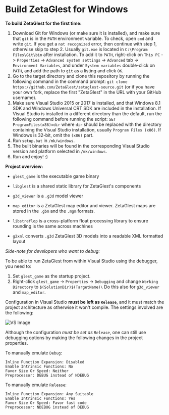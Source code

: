 # Build ZetaGlest for Windows

**To build ZetaGlest for the first time:**

1. Download Git for Windows (or make sure it is installed), and make sure that `git` is in the `PATH` environment variable.
   To check, open `cmd` and write `git`. If you get a `not recognized` error, then continue with step 1, otherwise skip to step 2. Usually `git.exe` is located in `C:\Program Files\Git\bin` after installation. To add it to `PATH`, right-click on `This PC` -> `Properties` -> `Advanced system settings` -> `Advanced` tab -> `Environment Variables`, and under `System variables` double-click on `PATH`, and add the path to `git` as a listing and click `OK`.
2. Go to the target directory and clone this repository by running the following command in the command prompt: `git clone https://github.com/ZetaGlest/zetaglest-source.git` (or if you have your own fork, replace the first "ZetaGlest" in the URL with your GitHub username).
3. Make sure Visual Studio 2015 or 2017 is installed, and that Windows 8.1 SDK and Windows Universal CRT SDK are included in the installation. If Visual Studio is installed in a different directory than the default, run the following command before running the script:
`SET ProgramFiles(x86)=dir` where `dir` should be replaced with the directory containing the Visual Studio installation, usually `Program Files (x86)`. If Windows is 32-bit, omit the `(x86)` part.
4. Run `setup.bat` in `/mk/windows`.
5. The built binaries will be found in the corresponding Visual Studio version and platform selected in `/mk/windows`.
6. Run and enjoy! :)

**Project overview:**

- `glest_game` is the executable game binary

- `libglest` is a shared static library for ZetaGlest's components

- `g3d_viewer` is a `.g3d` model viewer

- `map_editor` is a ZetaGlest map editor and viewer. ZetaGlest maps are stored in the `.gbm` and the `.mgm` formats.

- `libstreflop` is a cross-platform float processing library to ensure rounding is the same across machines

- `g2xml` converts `.g3d` ZetaGlest 3D models into a readable XML formatted layout

*Side-note for developers who want to debug:*

To be able to run ZetaGlest from within Visual Studio using the debugger, you need to:

1. Set `glest_game` as the startup project.
2. Right-click `glest_game` -> `Properties` -> `Debugging` and change `Working Directory` to `$(SolutionDir)$(TargetName)\`
   Do this also for `g3d_viewer` and `map_editor`.

Configuration in Visual Studio **must be left as `Release`**, and it must match the project architecture as otherwise it won't compile. The settings involved are the following:

![VS Image](https://i.imgur.com/UFURP4x.png)

Although the configuration *must be set as `Release`*, one can still use debugging options by making the following changes in the project properties.

To manually emulate `Debug`:

	Inline Function Expansion: Disabled
	Enable Intrinsic Functions: No
	Favor Size Or Speed: Neither
	Preprocessor: DEBUG instead of NDEBUG
	
To manually emulate `Release`:

	Inline Function Expansion: Any Suitable
	Enable Intrinsic Functions: Yes
	Favor Size Or Speed: Favor fast code
	Preprocessor: NDEBUG instead of DEBUG
